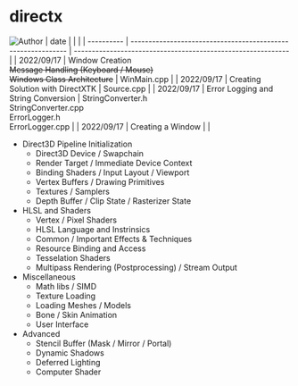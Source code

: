 # directx
![Author](https://img.shields.io/badge/Author-ZengBc-da282a)
| date       |                                                              |                                                              |
| ---------- | ------------------------------------------------------------ | ------------------------------------------------------------ |
| 2022/09/17 | Window Creation<br />~~Message Handling (Keyboard / Mouse)~~<br />~~Windows Class Architecture~~ | WinMain.cpp                                                  |
| 2022/09/17 | Creating Solution with DirectXTK                             | Source.cpp                                                   |
| 2022/09/17 | Error Logging and String Conversion                          | StringConverter.h<br />StringConverter.cpp<br />ErrorLogger.h<br />ErrorLogger.cpp |
| 2022/09/17 | Creating a Window                                            |                                                              |
- Direct3D Pipeline Initialization
  - Direct3D Device / Swapchain
  - Render Target / Immediate Device Context
  - Binding Shaders / Input Layout / Viewport
  - Vertex Buffers / Drawing Primitives
  - Textures / Samplers
  - Depth Buffer / Clip State / Rasterizer State
- HLSL and Shaders
  - Vertex / Pixel Shaders
  - HLSL Language and Instrinsics
  - Common / Important Effects & Techniques
  - Resource Binding and Access
  - Tesselation Shaders
  - Multipass Rendering (Postprocessing) / Stream Output
- Miscellaneous
  - Math libs / SIMD
  - Texture Loading
  - Loading Meshes / Models
  - Bone / Skin Animation
  - User Interface
- Advanced
  - Stencil Buffer (Mask / Mirror / Portal)
  - Dynamic Shadows
  - Deferred Lighting
  - Computer Shader
